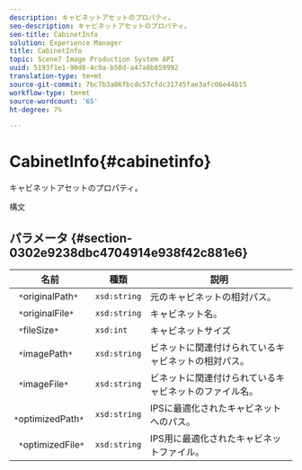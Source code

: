 ```yaml
---
description: キャビネットアセットのプロパティ。
seo-description: キャビネットアセットのプロパティ。
seo-title: CabinetInfo
solution: Experience Manager
title: CabinetInfo
topic: Scene7 Image Production System API
uuid: 5193f1e1-90d8-4c9a-b50d-a47a8b859992
translation-type: tm+mt
source-git-commit: 7bc7b3a86fbcdc57cfdc31745fae3afc06e44b15
workflow-type: tm+mt
source-wordcount: '65'
ht-degree: 7%

---
```



# CabinetInfo{#cabinetinfo}

キャビネットアセットのプロパティ。

構文

## パラメータ {#section-0302e9238dbc4704914e938f42c881e6}

| 名前 | 種類 | 説明 |
|---|---|---|
| ` *`originalPath`*` | `xsd:string` | 元のキャビネットの相対パス。 |
| ` *`originalFile`*` | `xsd:string` | キャビネット名。 |
| ` *`fileSize`*` | `xsd:int` | キャビネットサイズ |
| ` *`imagePath`*` | `xsd:string` | ビネットに関連付けられているキャビネットの相対パス。 |
| ` *`imageFile`*` | `xsd:string` | ビネットに関連付けられているキャビネットのファイル名。 |
| ` *`optimizedPath`*` | `xsd:string` | IPSに最適化されたキャビネットへのパス。 |
| ` *`optimizedFile`*` | `xsd:string` | IPS用に最適化されたキャビネットファイル。 |

